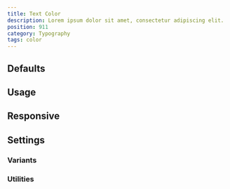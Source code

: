 ```yaml
---
title: Text Color
description: Lorem ipsum dolor sit amet, consectetur adipiscing elit.
position: 911
category: Typography
tags: color
---
```


## Defaults

<TableGenerateColors 
  custom-property="--text-opacity"
  :rules="{
    'text': ['color'],
}"></TableGenerateColors>

## Usage

## Responsive

## Settings

### Variants

### Utilities
